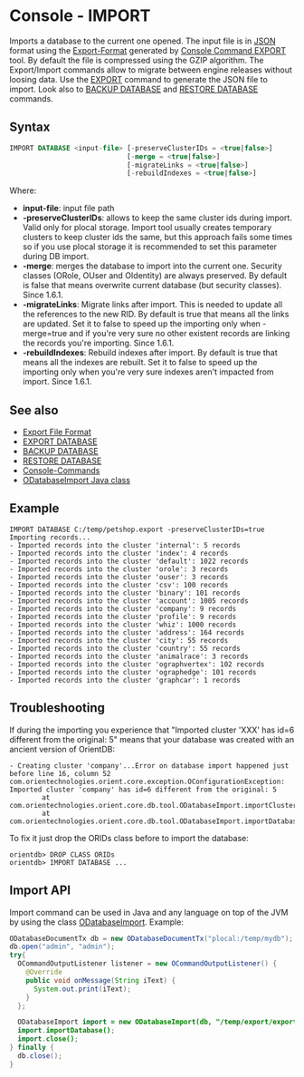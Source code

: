 # Console - IMPORT

Imports a database to the current one opened. The input file is in [JSON](http://en.wikipedia.org/wiki/JSON) format using the [Export-Format](Export-Format.md) generated by [Console Command EXPORT](Console-Command-Export.md) tool. By default the file is compressed using the GZIP algorithm. The Export/Import commands allow to migrate between engine releases without loosing data. Use the [EXPORT](Console-Command-Export.md) command to generate the JSON file to import. Look also to [BACKUP DATABASE](Console-Command-Backup.md) and [RESTORE DATABASE](Console-command-Restore.md) commands.

## Syntax

```sql
IMPORT DATABASE <input-file> [-preserveClusterIDs = <true|false>]
                             [-merge = <true|false>]
                             [-migrateLinks = <true|false>]
                             [-rebuildIndexes = <true|false>]
```

Where:
- **input-file**: input file path
- **-preserveClusterIDs**: allows to keep the same cluster ids during import. Valid only for plocal storage. Import tool usually creates temporary clusters to keep cluster ids the same, but this approach fails some times so if you use plocal storage it is recommended to set this parameter during DB import.
- **-merge**: merges the database to import into the current one. Security classes (ORole, OUser and OIdentity) are always preserved. By default is false that means overwrite current database (but security classes). Since 1.6.1.
- **-migrateLinks**: Migrate links after import. This is needed to update all the references to the new RID. By default is true that means all the links are updated. Set it to false to speed up the importing only when -merge=true and if you're very sure no other existent records are linking the records you're importing. Since 1.6.1.
- **-rebuildIndexes**: Rebuild indexes after import. By default is true that means all the indexes are rebuilt. Set it to false to speed up the importing only when you're very sure indexes aren't impacted from import. Since 1.6.1.

## See also
- [Export File Format](Export-Format.md)
- [EXPORT DATABASE](Console-Command-Export.md)
- [BACKUP DATABASE](Console-Command-Backup.md)
- [RESTORE DATABASE](Console-command-Restore.md)
- [Console-Commands](Console-Commands.md)
- [ODatabaseImport Java class](https://github.com/orientechnologies/orientdb/blob/master/core/src/main/java/com/orientechnologies/orient/core/db/tool/ODatabaseImport.java)

## Example

```
IMPORT DATABASE C:/temp/petshop.export -preserveClusterIDs=true
Importing records...
- Imported records into the cluster 'internal': 5 records
- Imported records into the cluster 'index': 4 records
- Imported records into the cluster 'default': 1022 records
- Imported records into the cluster 'orole': 3 records
- Imported records into the cluster 'ouser': 3 records
- Imported records into the cluster 'csv': 100 records
- Imported records into the cluster 'binary': 101 records
- Imported records into the cluster 'account': 1005 records
- Imported records into the cluster 'company': 9 records
- Imported records into the cluster 'profile': 9 records
- Imported records into the cluster 'whiz': 1000 records
- Imported records into the cluster 'address': 164 records
- Imported records into the cluster 'city': 55 records
- Imported records into the cluster 'country': 55 records
- Imported records into the cluster 'animalrace': 3 records
- Imported records into the cluster 'ographvertex': 102 records
- Imported records into the cluster 'ographedge': 101 records
- Imported records into the cluster 'graphcar': 1 records
```

## Troubleshooting

If during the importing you experience that "Imported cluster 'XXX' has id=6 different from the original: 5" means that your database was created with an ancient version of OrientDB:
```
- Creating cluster 'company'...Error on database import happened just before line 16, column 52
com.orientechnologies.orient.core.exception.OConfigurationException: Imported cluster 'company' has id=6 different from the original: 5
        at com.orientechnologies.orient.core.db.tool.ODatabaseImport.importClusters(ODatabaseImport.java:500)
        at com.orientechnologies.orient.core.db.tool.ODatabaseImport.importDatabase(ODatabaseImport.java:121)
```

To fix it just drop the ORIDs class before to import the database:

```
orientdb> DROP CLASS ORIDs
orientdb> IMPORT DATABASE ...
```


## Import API
Import command can be used in Java and any language on top of the JVM by using the class [ODatabaseImport](https://github.com/orientechnologies/orientdb/blob/master/core/src/main/java/com/orientechnologies/orient/core/db/tool/ODatabaseImport.java). Example:

```java
ODatabaseDocumentTx db = new ODatabaseDocumentTx("plocal:/temp/mydb");
db.open("admin", "admin");
try{
  OCommandOutputListener listener = new OCommandOutputListener() {
    @Override
    public void onMessage(String iText) {
      System.out.print(iText);
    }
  };

  ODatabaseImport import = new ODatabaseImport(db, "/temp/export/export.json.gz", listener);
  import.importDatabase();
  import.close();
} finally {
  db.close();
}
```
